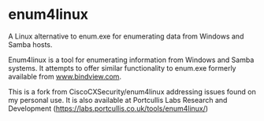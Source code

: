 # enum4linux
A Linux alternative to enum.exe for enumerating data from Windows and Samba hosts.

Enum4linux is a tool for enumerating information from Windows and Samba systems. It attempts to offer similar functionality to enum.exe formerly available from www.bindview.com.

This is a fork from CiscoCXSecurity/enum4linux addressing issues found on my personal use. It is also available at Portcullis Labs Research and Development (https://labs.portcullis.co.uk/tools/enum4linux/)
